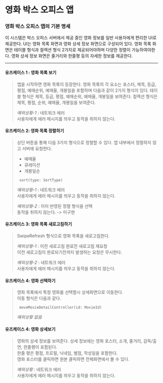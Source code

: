 # 영화 박스 오피스 앱

### 영화 박스 오피스 앱의 기본 명세
이 시스템은 박스 오피스 서버에서 제공 중인 영화 정보를 일반 사용자에게 편리한 UI로 제공한다. UI는 영화 목록 화면과 영화 상세 정보 화면으로 구성되어 있다.  영화 목록 화면은 테이블 형식과 컬렉션 형식 2가지로 제공되어야하며 다양한 정렬이 가능하여야한다. 영화 상세 정보 화면은 줄거리와 한줄평 등의 자세한 정보를 제공한다.
  
----
  
#### 유즈케이스 1 : 영화 목록 보기    
> 앱을 시작하면 영화 목록이 등장한다. 
영화 목록의 각 요소는 포스터, 제목, 등급, 평점, 예매순위, 예매율, 개봉일을 포함하며 다음과 같이 2가지 형식이 있다. 테이블 형식은 제목, 등급, 평점, 예매순위, 예매율, 개봉일을 보여준다. 컬렉션 형식은 제목, 평점, 순위, 예매율, 개봉일을 보여준다.  
>
> *예외상황-1* : 네트워크 에러   
> 사용자에게 에러 메시지를 띄우고 동작을 취하지 않는다. 
  
#### 유즈케이스 2: 영화 목록 정렬하기  
> 상단 버튼을 통해 다음 3가지 형식으로 정렬할 수 있다. 앱 내부에서 정렬하지 않고 서버에 요청한다.
> * 예매율
> * 큐레이션
> * 개봉일순
>
> <pre><code> sort(type: SortType) </code></pre>  
>
> *예외상황-1* : 네트워크 에러  
> 사용자에게 에러 메시지를 띄우고 동작을 취하지 않는다. 
>  
> *예외상황-2* : 이미 반영된 정렬 형식을 선택  
> 동작을 취하지 않는다. -> 미구현

####  유즈케이스 3: 영화 목록 새로고침하기
> SwipeRefresh 형식으로 영화 목록을 새로고침한다.
>
> *예외상황-1* : 이전 새로고침 완료전 새로고침 재요청  
> 이전 새로고침이 완료되기전까지 발생하는 요청은 무시한다.
>
> *예외상황-2* : 네트워크 에러   
> 사용자에게 에러 메시지를 띄우고 동작을 취하지 않는다. 
  
####  유즈케이스 4: 영화 선택하기  
> 영화 목록에서 특정 영화를 선택할시 상세화면으로 이동한다.  
> 이동 형식은 다음과 같다.
>
> <pre><code> moveMovieDetailController(id: MovieId) </code></pre>  
>
> *예외상황 없음*  
  
  
    
#### 유즈케이스 4: 영화 상세보기
> 영화의 상세 정보를 보여준다. 상세 정보에는 영화 포스터, 소개, 줄거리, 감독/출연, 한줄평이 포함된다.  
> 한줄 평은 평점, 프로필, 닉네임, 별점, 작성일을 포함한다.  
> 영화 포스터를 클릭하면 원본 클릭하면 전체화면에서 볼 수 있다.
>
> *예외상황* : 네트워크 에러   
> 사용자에게 에러 메시지를 띄우고 동작을 취하지 않는다. 

